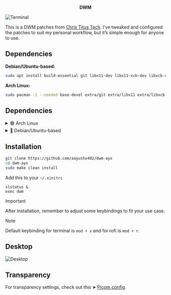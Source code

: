 <p align="center"> <strong>DWM</strong>  </p>

![Terminal](https://github.com/aayushx402/images/blob/main/dwm/2024-08-24_00-24.png)

This is a DWM patches from [Chris Titus Tech](https://github.com/ChrisTitusTech/dwm-titus). I’ve tweaked and configured the patches to suit my personal workflow, but it’s simple enough for anyone to use.

## Dependencies
**Debian/Ubuntu-based:**
```bash
sudo apt install build-essential git libx11-dev libx11-xcb-dev libxcb-res0-dev libxinerama-dev libxft-dev libimlib2-dev
```

**Arch Linux:**
```bash
sudo pacman -S --needed base-devel extra/git extra/libx11 extra/libxcb extra/libxinerama extra/libxft extra/imlib2
```

## Dependencies

<details>
  <summary>🟢 Arch Linux</summary>

To install the required packages, run:

```bash
sudo pacman -S --needed base-devel git libx11 libxcb libxinerama libxft imlib2
```

</details> <details> <summary>🔵 Debian/Ubuntu-based</summary>
To install the required packages, run:

```bash
sudo apt install build-essential git libx11-dev libx11-xcb-dev libxcb-res0-dev libxinerama-dev libxft-dev libimlib2-dev
```
</details>

## Installation

```bash
git clone https://github.com/aayushx402/dwm-ayx
cd dwm-ayx
sudo make clean install
```

Add this to your `~/.xinitrc`

```
slstatus &
exec dwm
```

> [!IMPORTANT]
> After installation, remember to adjust some keybindings to fit your use case.

> [!NOTE]
> Default keybinding for terminal is `mod + x` and for rofi is `mod + r`.

## Desktop
![Desktop](https://github.com/aayushx402/images/blob/main/dwm/2024-08-23_22-08_1.png)

## Transparency

For transparency settings, check out this ➤ [Picom config](https://github.com/aayushx402/i3-CatDotfiles/blob/main/picom/picom.conf).

